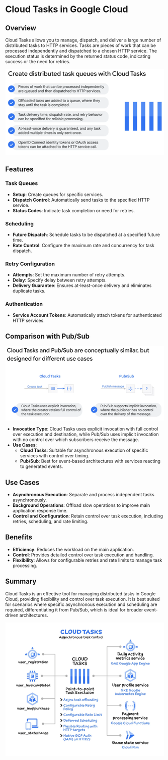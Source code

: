 # Cloud Tasks in Google Cloud

## Overview
Cloud Tasks allows you to manage, dispatch, and deliver a large number of distributed tasks to HTTP services. Tasks are pieces of work that can be processed independently and dispatched to a chosen HTTP service. The execution status is determined by the returned status code, indicating success or the need for retries.

![alt text](Images/image-14.png)

## Features
### Task Queues
- **Setup**: Create queues for specific services.
- **Dispatch Control**: Automatically send tasks to the specified HTTP service.
- **Status Codes**: Indicate task completion or need for retries.

### Scheduling
- **Future Dispatch**: Schedule tasks to be dispatched at a specified future time.
- **Rate Control**: Configure the maximum rate and concurrency for task dispatch.

### Retry Configuration
- **Attempts**: Set the maximum number of retry attempts.
- **Delay**: Specify delay between retry attempts.
- **Delivery Guarantee**: Ensures at-least-once delivery and eliminates duplicate tasks.

### Authentication
- **Service Account Tokens**: Automatically attach tokens for authenticated HTTP services.

## Comparison with Pub/Sub

![alt text](Images/image-15.png)

- **Invocation Type**: Cloud Tasks uses explicit invocation with full control over execution and destination, while Pub/Sub uses implicit invocation with no control over which subscribers receive the message.
- **Use Cases**: 
  - **Cloud Tasks**: Suitable for asynchronous execution of specific services with control over timing.
  - **Pub/Sub**: Best for event-based architectures with services reacting to generated events.

## Use Cases
- **Asynchronous Execution**: Separate and process independent tasks asynchronously.
- **Background Operations**: Offload slow operations to improve main application response time.
- **Control and Configuration**: Retain control over task execution, including retries, scheduling, and rate limiting.

## Benefits
- **Efficiency**: Reduces the workload on the main application.
- **Control**: Provides detailed control over task execution and handling.
- **Flexibility**: Allows for configurable retries and rate limits to manage task processing.

## Summary
Cloud Tasks is an effective tool for managing distributed tasks in Google Cloud, providing flexibility and control over task execution. It is best suited for scenarios where specific asynchronous execution and scheduling are required, differentiating it from Pub/Sub, which is ideal for broader event-driven architectures.

![alt text](Images/image-16.png)